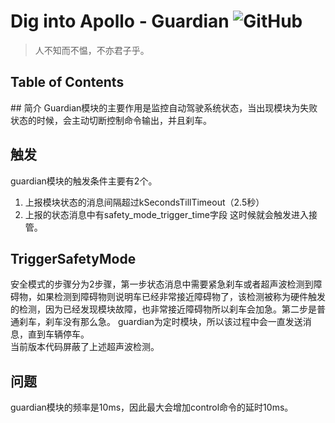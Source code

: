# Dig into Apollo - Guardian ![GitHub](https://img.shields.io/github/license/daohu527/Dig-into-Apollo.svg?style=popout)  

> 人不知而不愠，不亦君子乎。  

## Table of Contents



<a name="introduction" />
## 简介
Guardian模块的主要作用是监控自动驾驶系统状态，当出现模块为失败状态的时候，会主动切断控制命令输出，并且刹车。  

## 触发
guardian模块的触发条件主要有2个。  
1. 上报模块状态的消息间隔超过kSecondsTillTimeout（2.5秒）
2. 上报的状态消息中有safety_mode_trigger_time字段
这时候就会触发进入接管。  

## TriggerSafetyMode
安全模式的步骤分为2步骤，第一步状态消息中需要紧急刹车或者超声波检测到障碍物，如果检测到障碍物则说明车已经非常接近障碍物了，该检测被称为硬件触发的检测，因为已经发现模块故障，也非常接近障碍物所以刹车会加急。第二步是普通刹车，刹车没有那么急。 guardian为定时模块，所以该过程中会一直发送消息，直到车辆停车。  
当前版本代码屏蔽了上述超声波检测。  

## 问题
guardian模块的频率是10ms，因此最大会增加control命令的延时10ms。  
